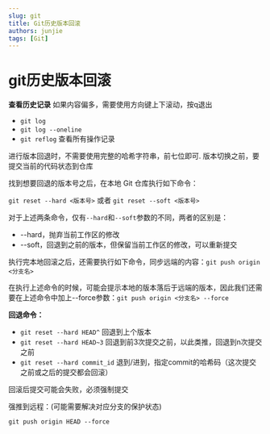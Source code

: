 ```yaml
---
slug: git
title: Git历史版本回滚
authors: junjie
tags: [Git]
---
```


# git历史版本回滚

**查看历史记录** 如果内容偏多，需要使用方向键上下滚动，按q退出

- `git log`
- `git log --oneline`
- `git reflog` 查看所有操作记录

<!--truncate-->
进行版本回退时，不需要使用完整的哈希字符串，前七位即可. 版本切换之前，要提交当前的代码状态到仓库

找到想要回退的版本号之后，在本地 Git 仓库执行如下命令：

`git reset --hard <版本号>` 或者 `git reset --soft <版本号>`

对于上述两条命令，仅有`--hard`和`--soft`参数的不同，两者的区别是：

- --hard，抛弃当前工作区的修改
- --soft，回退到之前的版本，但保留当前工作区的修改，可以重新提交

执行完本地回滚之后，还需要执行如下命令，同步远端的内容：`git push origin <分支名>`

在执行上述命令的时候，可能会提示本地的版本落后于远端的版本，因此我们还需要在上述命令中加上--force参数：`git push origin <分支名> --force`

**回退命令：**

* `git reset --hard HEAD^` 回退到上个版本
* `git reset --hard HEAD~3` 回退到前3次提交之前，以此类推，回退到n次提交之前
* `git reset --hard commit_id` 退到/进到，指定commit的哈希码（这次提交之前或之后的提交都会回滚）

回滚后提交可能会失败，必须强制提交

强推到远程：(可能需要解决对应分支的保护状态)

`git push origin HEAD --force`
